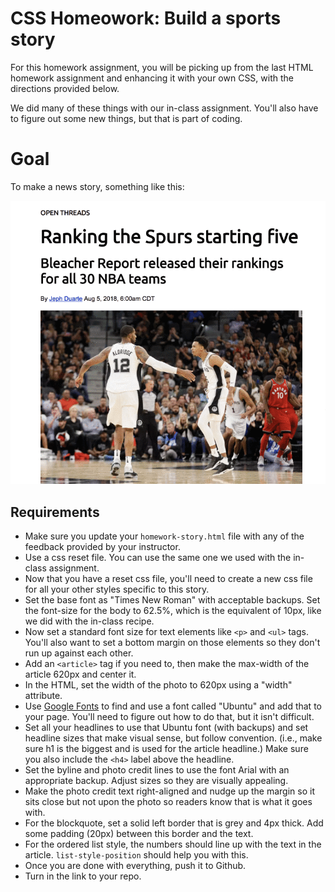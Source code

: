 # CSS Homeowork: Build a sports story

For this homework assignment, you will be picking up from the last HTML homework assignment and enhancing it with your own CSS, with the directions provided below.

We did many of these things with our in-class assignment. You'll also have to figure out some new things, but that is part of coding.

# Goal

To make a news story, something like this:

![css-homework-examples](../images/css-homework-examples.gif)

## Requirements

- Make sure you update your `homework-story.html` file with any of the feedback provided by your instructor.
- Use a css reset file. You can use the same one we used with the in-class assignment.
- Now that you have a reset css file, you'll need to create a new css file for all your other styles specific to this story.
- Set the base font as "Times New Roman" with acceptable backups. Set the font-size for the body to 62.5%, which is the equivalent of 10px, like we did with the in-class recipe.
- Now set a standard font size for text elements like `<p>` and `<ul>` tags. You'll also want to set a bottom margin on those elements so they don't run up against each other.
- Add an `<article>` tag if you need to, then make the max-width of the article 620px and center it.
- In the HTML, set the width of the photo to 620px using a "width" attribute.
- Use [Google Fonts](https://fonts.google.com/) to find and use a font called "Ubuntu" and add that to your page. You'll need to figure out how to do that, but it isn't difficult.
- Set all your headlines to use that Ubuntu font (with backups) and set headline sizes that make visual sense, but follow convention. (i.e., make sure h1 is the biggest and is used for the article headline.) Make sure you also include the `<h4>` label above the headline.
- Set the byline and photo credit lines to use the font Arial with an appropriate backup. Adjust sizes so they are visually appealing.
- Make the photo credit text right-aligned and nudge up the margin so it sits close but not upon the photo so readers know that is what it goes with.
- For the blockquote, set a solid left border that is grey and 4px thick. Add some padding (20px) between this border and the text.
- For the ordered list style, the numbers should line up with the text in the article. `list-style-position` should help you with this.
- Once you are done with everything, push it to Github.
- Turn in the link to your repo.
